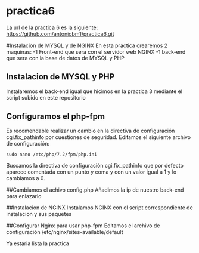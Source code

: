 # practica6
La url de la practica 6 es la siguiente:
      https://github.com/antoniobm1/practica6.git
      
#Instalacion de MYSQL y de NGINX
En esta practica crearemos 2 maquinas:
      -1 Front-end que sera con el servidor web NGINX
      -1 back-end que sera con la base de datos de MYSQL y PHP

## Instalacion de MYSQL y PHP
Instalaremos el back-end igual que hicimos en la practica 3 mediante el script subido en este repositorio

## Configuramos el php-fpm
Es recomendable realizar un cambio en la directiva de configuración cgi.fix_pathinfo por cuestiones de seguridad. Editamos el siguiente archivo de configuración:
```
sudo nano /etc/php/7.2/fpm/php.ini
```
Buscamos la directiva de configuración cgi.fix_pathinfo que por defecto aparece comentada con un punto y coma y con un valor igual a 1 y lo cambiamos a 0.

##Cambiamos el achivo config.php
Añadimos la ip de nuestro back-end para enlazarlo

##Instalacion de NGINX
Instalamos NGINX con el script correspondiente de instalacion y sus paquetes

##Configurar Nginx para usar php-fpm
Editamos el archivo de configuración /etc/nginx/sites-available/default

Ya estaria lista la practica


